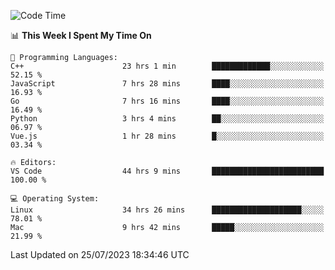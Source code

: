 
<!--START_SECTION:waka-->
![Code Time](http://img.shields.io/badge/Code%20Time-909%20hrs%2041%20mins-blue)

📊 **This Week I Spent My Time On** 

```text
💬 Programming Languages: 
C++                      23 hrs 1 min        █████████████░░░░░░░░░░░░   52.15 % 
JavaScript               7 hrs 28 mins       ████░░░░░░░░░░░░░░░░░░░░░   16.93 % 
Go                       7 hrs 16 mins       ████░░░░░░░░░░░░░░░░░░░░░   16.49 % 
Python                   3 hrs 4 mins        ██░░░░░░░░░░░░░░░░░░░░░░░   06.97 % 
Vue.js                   1 hr 28 mins        █░░░░░░░░░░░░░░░░░░░░░░░░   03.34 % 

🔥 Editors: 
VS Code                  44 hrs 9 mins       █████████████████████████   100.00 % 

💻 Operating System: 
Linux                    34 hrs 26 mins      ████████████████████░░░░░   78.01 % 
Mac                      9 hrs 42 mins       █████░░░░░░░░░░░░░░░░░░░░   21.99 % 
```


 Last Updated on 25/07/2023 18:34:46 UTC
<!--END_SECTION:waka-->

